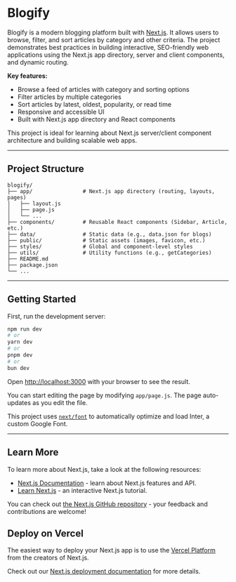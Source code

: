 # Blogify

Blogify is a modern blogging platform built with [Next.js](https://nextjs.org/). It allows users to browse, filter, and sort articles by category and other criteria. The project demonstrates best practices in building interactive, SEO-friendly web applications using the Next.js app directory, server and client components, and dynamic routing.

**Key features:**

- Browse a feed of articles with category and sorting options
- Filter articles by multiple categories
- Sort articles by latest, oldest, popularity, or read time
- Responsive and accessible UI
- Built with Next.js app directory and React components

This project is ideal for learning about Next.js server/client component architecture and building scalable web apps.

---

## Project Structure

```
blogify/
├── app/                # Next.js app directory (routing, layouts, pages)
│   ├── layout.js
│   ├── page.js
│   └── ...
├── components/         # Reusable React components (Sidebar, Article, etc.)
├── data/               # Static data (e.g., data.json for blogs)
├── public/             # Static assets (images, favicon, etc.)
├── styles/             # Global and component-level styles
├── utils/              # Utility functions (e.g., getCategories)
├── README.md
├── package.json
└── ...
```

---

## Getting Started

First, run the development server:

```bash
npm run dev
# or
yarn dev
# or
pnpm dev
# or
bun dev
```

Open [http://localhost:3000](http://localhost:3000) with your browser to see the result.

You can start editing the page by modifying `app/page.js`. The page auto-updates as you edit the file.

This project uses [`next/font`](https://nextjs.org/docs/basic-features/font-optimization) to automatically optimize and load Inter, a custom Google Font.

---

## Learn More

To learn more about Next.js, take a look at the following resources:

- [Next.js Documentation](https://nextjs.org/docs) - learn about Next.js features and API.
- [Learn Next.js](https://nextjs.org/learn) - an interactive Next.js tutorial.

You can check out [the Next.js GitHub repository](https://github.com/vercel/next.js/) - your feedback and contributions are welcome!

## Deploy on Vercel

The easiest way to deploy your Next.js app is to use the [Vercel Platform](https://vercel.com/new?utm_medium=default-template&filter=next.js&utm_source=create-next-app&utm_campaign=create-next-app-readme) from the creators of Next.js.

Check out our [Next.js deployment documentation](https://nextjs.org/docs/deployment) for more details.

